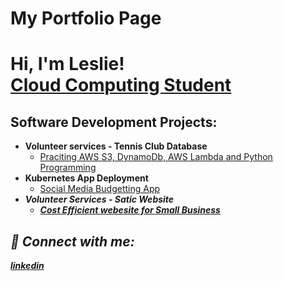
# My Portfolio Page

<h1>Hi, I'm Leslie! <br/><a href="https://github.com/lesdove>Programmer</a>, <a href="https://www.linkedin.com/in/leslie-dove-57a8a89a/">Cloud Computing Student</a></h1>

<h2> Software Development Projects:</h2>

- <b>Volunteer services - Tennis Club Database</b>
  - [Praciting AWS S3, DynamoDb, AWS Lambda and Python Programming](https://github.com/lesdove/TennisProject)
- <b>Kubernetes App Deployment</b>
  - [Social Media Budgetting App](https://github.com/lesdove/SocialBudgetApp/blob/main/README.md) <b><i>
- <b>Volunteer Services - Satic Website</b>
  - [Cost Efficient webesite for Small Business](https://docs.google.com/document/d/1bf-L4jYc8mSCP4sTDM6RkMQKlXkMlraHE7f1-soz728/edit?usp=sharing)


<h2> 🤳 Connect with me:</h2>


[linkedin](https://www.linkedin.com/in/leslie-dove-57a8a89a/)
<!--
**joshmadakor1/joshmadakor1** is a ✨ _special_ ✨ repository because its `README.md` (this file) appears on your GitHub profile.

Here are some ideas to get you started:

- 🔭 I’m currently working on ...
- 🌱 I’m currently learning ...
- 👯 I’m looking to collaborate on ...
- 🤔 I’m looking for help with ...
- 💬 Ask me about ...
- 📫 How to reach me: ...
- 😄 Pronouns: ...
- ⚡ Fun fact: ...
-->
